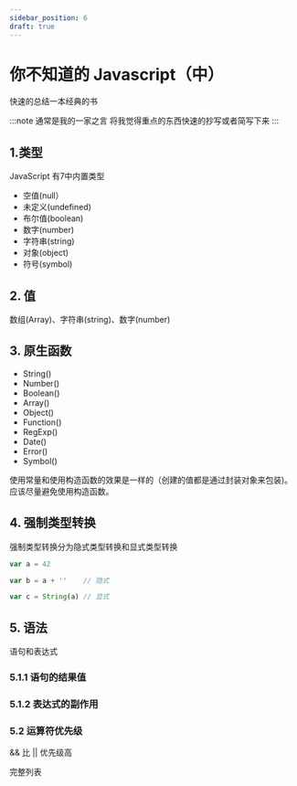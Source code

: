 ```yaml
---
sidebar_position: 6
draft: true
---
```

# 你不知道的 Javascript（中）

快速的总结一本经典的书

:::note 通常是我的一家之言
将我觉得重点的东西快速的抄写或者简写下来
:::
## 1.类型

JavaScript 有7中内置类型

* 空值(null）
* 未定义(undefined)
* 布尔值(boolean)
* 数字(number)
* 字符串(string)
* 对象(object)
* 符号(symbol)

## 2. 值

数组(Array)、字符串(string)、数字(number)


## 3. 原生函数

* String()
* Number()
* Boolean()
* Array()
* Object()
* Function()
* RegExp()
* Date()
* Error()
* Symbol()

使用常量和使用构造函数的效果是一样的（创建的值都是通过封装对象来包装)。应该尽量避免使用构造函数。

## 4. 强制类型转换

强制类型转换分为隐式类型转换和显式类型转换

```js
var a = 42

var b = a + ''    // 隐式

var c = String(a) // 显式
```

## 5. 语法

语句和表达式

### 5.1.1 语句的结果值

### 5.1.2 表达式的副作用

### 5.2 运算符优先级

&& 比 || 优先级高

完整列表


